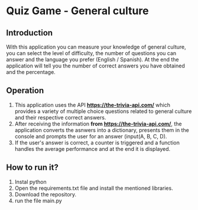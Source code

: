 # Quiz Game - General culture

## Introduction

With this application you can measure your knowledge of general culture, you can select the level of difficulty, the number of questions you can answer and the language you prefer (English / Spanish). At the end the application will tell you the number of correct answers you have obtained and the percentage.

## Operation

1. This application uses the API **https://the-trivia-api.com/** which provides a variety of multiple choice questions related to general culture and their respective correct answers.
2. After receiving the information **from https://the-trivia-api.com/**, the application converts the asnwers into a dictionary, presents them in the console and prompts the user for an answer (input(A, B, C, D).
3. If the user's answer is correct, a counter is triggered and a function handles the average performance and at the end it is displayed.

## How to run it?

1. Instal python
2. Open the requirements.txt file and install the mentioned libraries.
3. Download the repository.
4. run the file main.py
